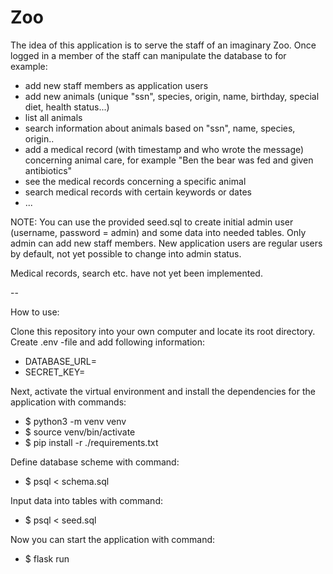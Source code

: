 # Zoo
The idea of this application is to serve the staff of an imaginary Zoo. Once logged in a member of the staff can manipulate the database 
to for example:
- add new staff members as application users
- add new animals (unique "ssn", species, origin, name, birthday, special diet, health status...)
- list all animals
- search information about animals based on "ssn", name, species, origin..
- add a medical record (with timestamp and who wrote the message) concerning animal care, for example "Ben the bear was fed and given antibiotics"
- see the medical records concerning a specific animal
- search medical records with certain keywords or dates
- ...

NOTE:
You can use the provided seed.sql to create initial admin user (username, password = admin) and some data into needed tables. Only admin can add new staff members. New application users are regular users by default, not yet possible to change into admin status.

Medical records, search etc. have not yet been implemented.

--

How to use:

Clone this repository into your own computer and locate its root directory. Create .env -file and add following information:

- DATABASE_URL=<local-database-location>
- SECRET_KEY=<secret-key>

Next, activate the virtual environment and install the dependencies for the application with commands:
- $ python3 -m venv venv
- $ source venv/bin/activate
- $ pip install -r ./requirements.txt

Define database scheme with command:
- $ psql < schema.sql

Input data into tables with command:
- $ psql < seed.sql

Now you can start the application with command:
- $ flask run

